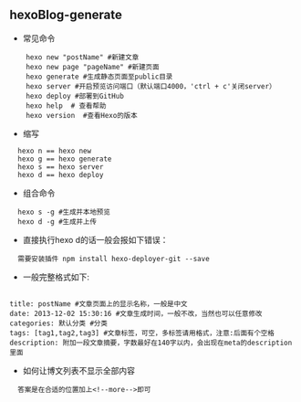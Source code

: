 ## hexoBlog-generate


- 常见命令
``` 
    hexo new "postName" #新建文章
    hexo new page "pageName" #新建页面
    hexo generate #生成静态页面至public目录
    hexo server #开启预览访问端口（默认端口4000，'ctrl + c'关闭server）
    hexo deploy #部署到GitHub
    hexo help  # 查看帮助
    hexo version  #查看Hexo的版本
```

- 缩写

```` 
  hexo n == hexo new
  hexo g == hexo generate
  hexo s == hexo server
  hexo d == hexo deploy
````

- 组合命令

``` 
  hexo s -g #生成并本地预览
  hexo d -g #生成并上传
```

-  直接执行hexo d的话一般会报如下错误：

``` 
  需要安装插件 npm install hexo-deployer-git --save
```

- 一般完整格式如下:

```  

title: postName #文章页面上的显示名称，一般是中文
date: 2013-12-02 15:30:16 #文章生成时间，一般不改，当然也可以任意修改
categories: 默认分类 #分类
tags: [tag1,tag2,tag3] #文章标签，可空，多标签请用格式，注意:后面有个空格
description: 附加一段文章摘要，字数最好在140字以内，会出现在meta的description里面

```
- 如何让博文列表不显示全部内容

``` 
  答案是在合适的位置加上<!--more-->即可
```